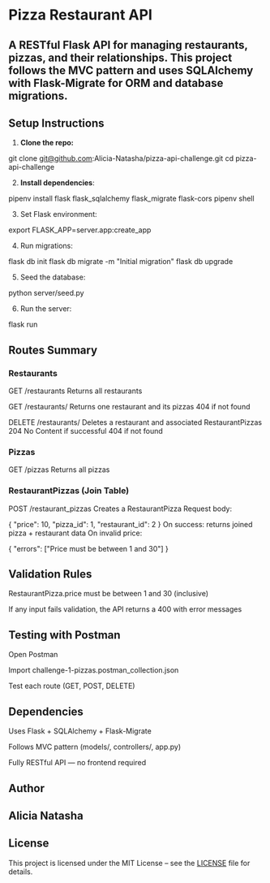 # Pizza Restaurant API

A RESTful Flask API for managing restaurants, pizzas, and their relationships.
This project follows the MVC pattern and uses SQLAlchemy with Flask-Migrate for ORM and database migrations.
---

##  Setup Instructions

1. **Clone the repo:**

git clone git@github.com:Alicia-Natasha/pizza-api-challenge.git
cd pizza-api-challenge

2. **Install dependencies**:

pipenv install flask flask_sqlalchemy flask_migrate flask-cors
pipenv shell

3. Set Flask environment:

export FLASK_APP=server.app:create_app

4. Run migrations:

flask db init
flask db migrate -m "Initial migration"
flask db upgrade

5. Seed the database:

python server/seed.py

6. Run the server:

flask run

## Routes Summary

### Restaurants

GET /restaurants
Returns all restaurants

GET /restaurants/<id>
Returns one restaurant and its pizzas
404 if not found

DELETE /restaurants/<id>
Deletes a restaurant and associated RestaurantPizzas
204 No Content if successful
404 if not found

### Pizzas

GET /pizzas
Returns all pizzas

### RestaurantPizzas (Join Table)

POST /restaurant_pizzas
Creates a RestaurantPizza
Request body:

{
  "price": 10,
  "pizza_id": 1,
  "restaurant_id": 2
}
 On success: returns joined pizza + restaurant data
 On invalid price:

{ "errors": ["Price must be between 1 and 30"] }

## Validation Rules

RestaurantPizza.price must be between 1 and 30 (inclusive)

If any input fails validation, the API returns a 400 with error messages

## Testing with Postman

Open Postman

Import challenge-1-pizzas.postman_collection.json

Test each route (GET, POST, DELETE)

## Dependencies

Uses Flask + SQLAlchemy + Flask-Migrate

Follows MVC pattern (models/, controllers/, app.py)

Fully RESTful API — no frontend required

## Author

Alicia Natasha
---
## License

This project is licensed under the MIT License – see the [LICENSE](./LICENSE) file for details.
